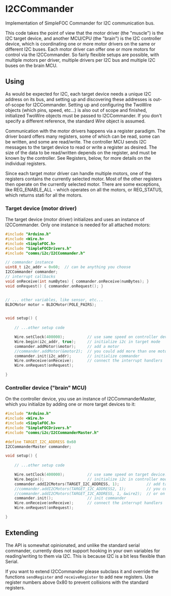 
# I2CCommander

Implementation of SimpleFOC Commander for I2C communication bus.

This code takes the point of view that the motor driver (the "muscle") is the I2C target device, and another MCU/CPU (the "brain") is the I2C controller device, which is coordinating one or more motor drivers on the same or different I2C buses. Each motor driver can offer one or more motors for control via the I2CCommander. So fairly flexible setups are possible, with multiple motors per driver, multiple drivers per I2C bus and multiple I2C buses on the brain MCU.

## Using

As would be expected for I2C, each target device needs a unique I2C address on its bus, and setting up and discovering these addresses is out-of-scope for I2CCommander. Setting up and configuring the TwoWire objects (which pins, speed, etc...) is also out of scope and finished, initialized TwoWire objects must be passed to I2CCommander. If you don't specify a different reference, the standard *Wire* object is assumed.

Communication with the motor drivers happens via a register paradigm. The driver board offers many registers, some of which can be read, some can be written, and some are read/write. The controller MCU sends I2C messages to the target device to read or write a register as desired. The size of the data to be read/written depends on the register, and must be known by the controller. See Registers, below, for more details on the individual registers.

Since each target motor driver can handle multiple motors, one of the registers contains the currently selected motor. Most of the other registers then operate on the currently selected motor. There are some exceptions, like REG_ENABLE_ALL - which operates on all the motors, or REG_STATUS, which returns stati for all the motors.

### Target device (motor driver)

The target device (motor driver) initializes and uses an instance of I2CCommander. Only one instance is needed for all attached motors:

```c++
#include "Arduino.h"
#include <Wire.h>
#include <SimpleFOC.h>
#include "SimpleFOCDrivers.h"
#include "comms/i2c/I2CCommander.h"

// commander instance
uint8_t i2c_addr = 0x60;  // can be anything you choose
I2CCommander commander;
// interrupt callbacks
void onReceive(int numBytes) { commander.onReceive(numBytes); }
void onRequest() { commander.onRequest(); }


// ... other variables, like sensor, etc...
BLDCMotor motor = BLDCMotor(POLE_PAIRS);


void setup() {
    
    // ...other setup code

    Wire.setClock(400000);          // use same speed on controller device
    Wire.begin(i2c_addr, true);     // initialize i2c in target mode
    commander.addMotor(&motor);     // add a motor
    //commander.addMotor(&motor2);  // you could add more than one motor
    commander.init(i2c_addr);       // initialize commander
    Wire.onReceive(onReceive);      // connect the interrupt handlers
    Wire.onRequest(onRequest);

}
```

### Controller device ("brain" MCU)

On the controller device, you use an instance of I2CCommanderMaster, which you initialize by adding one or more target devices to it:

```c++
#include "Arduino.h"
#include <Wire.h>
#include <SimpleFOC.h>
#include "SimpleFOCDrivers.h"
#include "comms/i2c/I2CCommanderMaster.h"

#define TARGET_I2C_ADDRESS 0x60
I2CCommanderMaster commander;

void setup() {
    
    // ...other setup code

    Wire.setClock(400000);          // use same speed on target device!
    Wire.begin();                   // initialize i2c in controller mode
    commander.addI2CMotors(TARGET_I2C_ADDRESS, 1);            // add target device, it has 1 motor
    //commander.addI2CMotors(TARGET_I2C_ADDRESS2, 1);         // you could add another target device on the same bus
    //commander.addI2CMotors(TARGET_I2C_ADDRESS, 1, &wire2);  // or on a different i2c bus
    commander.init();               // init commander
    Wire.onReceive(onReceive);      // connect the interrupt handlers
    Wire.onRequest(onRequest);

}

```


## Extending

The API is somewhat opinionated, and unlike the standard serial commander, currently does not support hooking in your own variables for reading/writing to them via I2C. This is because I2C is a bit less flexible than Serial.

If you want to extend I2CCommander please subclass it and override the functions `sendRegister` and `receiveRegister` to add new registers. Use register numbers above 0x80 to prevent collisions with the standard registers.